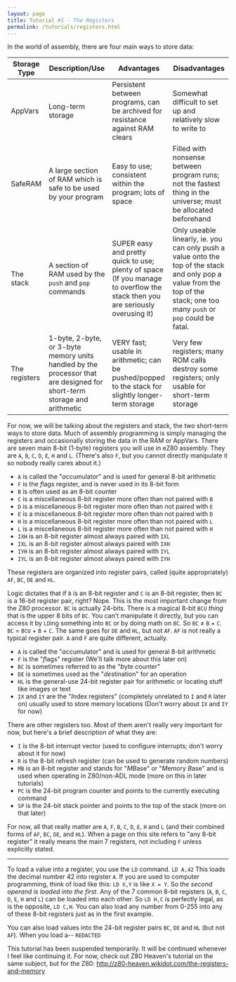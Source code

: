```yaml
---
layout: page
title: Tutorial #1 - The Registers
permalink: /tutorials/registers.html
---
```


In the world of assembly, there are four main ways to store data:

Storage Type | Description/Use | Advantages | Disadvantages
--- | --- | --- | ---
AppVars | Long-term storage | Persistent between programs, can be archived for resistance against RAM clears | Somewhat difficult to set up and relatively slow to write to
SafeRAM | A large section of RAM which is safe to be used by your program | Easy to use; consistent within the program; lots of space | Filled with nonsense between program runs; not the fastest thing in the universe; must be allocated beforehand
The stack | A section of RAM used by the `push` and `pop` commands | SUPER easy and pretty quick to use; plenty of space (If you manage to overflow the stack then you are seriously overusing it) | Only useable linearly, ie. you can only push a value onto the top of the stack and only pop a value from the top of the stack; one too many `push` or `pop` could be fatal.
The registers | 1-byte, 2-byte, or 3-byte memory units handled by the processor that are designed for short-term storage and arithmetic | VERY fast; usable in arithmetic; can be pushed/popped to the stack for slightly longer-term storage | Very few registers; many ROM calls destroy some registers; only usable for short-term storage

For now, we will be talking about the registers and stack, the two short-term ways to store data. Much of assembly programming is simply managing the registers and occasionally storing the data in the RAM or AppVars. There are seven main 8-bit (1-byte) registers you will use in eZ80 assembly. They are `A`, `B`, `C`, `D`, `E`, `H` and `L`. (There's also `F`, but you cannot directly manipulate it so nobody really cares about it.)

* `A` is called the "*a*ccumulator" and is used for general 8-bit arithmetic
* `F` is the *f*lags register, and is never used in its 8-bit form
* `B` is often used as an 8-bit counter
* `C` is a miscellaneous 8-bit register more often than not paired with `B`
* `D` is a miscellaneous 8-bit register more often than not paired with `E`
* `E` is a miscellaneous 8-bit register more often than not paired with `D`
* `H` is a miscellaneous 8-bit register more often than not paired with `L`
* `L` is a miscellaneous 8-bit register more often than not paired with `H`
* `IXH` is an 8-bit register almost always paired with `IXL`
* `IXL` is an 8-bit register almost always paired with `IXH`
* `IYH` is an 8-bit register almost always paired with `IYL`
* `IYL` is an 8-bit register almost always paired with `IYH`

These registers are organized into register pairs, called (quite appropriately) `AF`, `BC`, `DE` and `HL`.

Logic dictates that if `B` is an 8-bit register and `C` is an 8-bit register, then `BC` is a 16-bit register pair, right? Nope. This is the most important change from the Z80 processor. `BC` is actually 24-bits. There is a magical 8-bit `BCU` _thing_ that is the upper 8 bits of `BC`. You can't manipulate it directly, but you can access it by `LD`ing something into `BC` or by doing math on `BC`. So `BC` ≠ `B` + `C`. `BC` = `BCU` + `B` + `C`. The same goes for `DE` and `HL`, but not `AF`. `AF` is not really a typical register pair. `A` and `F` are quite different, actually.

* `A` is called the "*a*ccumulator" and is used for general 8-bit arithmetic
* `F` is the "*f*lags" register (We'll talk more about this later on)
* `BC` is sometimes referred to as the "*b*yte *c*ounter"
* `DE` is sometimes used as the "*de*stination" for an operation
* `HL` is the general-use 24-bit register pair for arithmetic or locating stuff like images or text
* `IX` and `IY` are the "*I*ndex registers" (completely unrelated to `I` and `R` later on) usually used to store memory locations (Don't worry about `IX` and `IY` for now)

There are other registers too. Most of them aren't really very important for now, but here's a brief description of what they are:

* `I` is the 8-bit interrupt vector (used to configure interrupts; don't worry about it for now)
* `R` is the 8-bit refresh register (can be used to generate random numbers)
* `MB` is an 8-bit register and stands for "*MB*ase" or "*M*emory *B*ase" and is used when operating in Z80/non-ADL mode (more on this in later tutorials)
* `PC` is the 24-bit program counter and points to the currently executing command
* `SP` is the 24-bit stack pointer and points to the top of the stack (more on that later)

For now, all that really matter are `A`, `F`, `B`, `C`, `D`, `E`, `H` and `L` (and their combined forms of `AF`, `BC`, `DE`, and `HL`). When a page on this site refers to "any 8-bit register" it really means the main 7 registers, not including `F` unless explicitly stated.

---

To load a value into a register, you use the `LD` command.
`LD A,42`
This loads the decimal number 42 into register `A`. If you are used to computer programming, think of load like this: `LD X,Y` is like `X = Y`. So *the second operand is loaded into the first*. Any of the 7 common 8-bit registers (`A`, `B`, `C`, `D`, `E`, `H` and `L`) can be loaded into each other. So `LD H,C` is perfectly legal, as is the opposite, `LD C,H`. You can also load any number from 0-255 into any of these 8-bit registers just as in the first example.

You can also load values into the 24-bit register pairs `BC`, `DE` and `HL` (but not `AF`). When you load a-- `REDACTED`

This tutorial has been suspended temporarily. It will be continued whenever I feel like continuing it. For now, check out Z80 Heaven's tutorial on the same subject, but for the Z80: http://z80-heaven.wikidot.com/the-registers-and-memory
